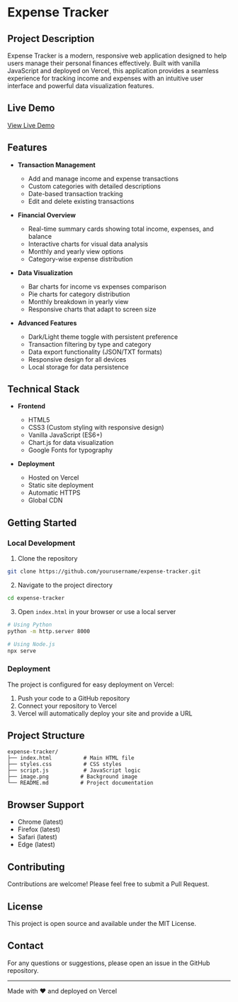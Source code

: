 # Expense Tracker

## Project Description
Expense Tracker is a modern, responsive web application designed to help users manage their personal finances effectively. Built with vanilla JavaScript and deployed on Vercel, this application provides a seamless experience for tracking income and expenses with an intuitive user interface and powerful data visualization features.

## Live Demo
[View Live Demo](https://expense-tracker-psi-woad.vercel.app/)

## Features
- **Transaction Management**
  - Add and manage income and expense transactions
  - Custom categories with detailed descriptions
  - Date-based transaction tracking
  - Edit and delete existing transactions

- **Financial Overview**
  - Real-time summary cards showing total income, expenses, and balance
  - Interactive charts for visual data analysis
  - Monthly and yearly view options
  - Category-wise expense distribution

- **Data Visualization**
  - Bar charts for income vs expenses comparison
  - Pie charts for category distribution
  - Monthly breakdown in yearly view
  - Responsive charts that adapt to screen size

- **Advanced Features**
  - Dark/Light theme toggle with persistent preference
  - Transaction filtering by type and category
  - Data export functionality (JSON/TXT formats)
  - Responsive design for all devices
  - Local storage for data persistence

## Technical Stack
- **Frontend**
  - HTML5
  - CSS3 (Custom styling with responsive design)
  - Vanilla JavaScript (ES6+)
  - Chart.js for data visualization
  - Google Fonts for typography

- **Deployment**
  - Hosted on Vercel
  - Static site deployment
  - Automatic HTTPS
  - Global CDN

## Getting Started

### Local Development
1. Clone the repository
```bash
git clone https://github.com/yourusername/expense-tracker.git
```

2. Navigate to the project directory
```bash
cd expense-tracker
```

3. Open `index.html` in your browser or use a local server
```bash
# Using Python
python -m http.server 8000

# Using Node.js
npx serve
```

### Deployment
The project is configured for easy deployment on Vercel:
1. Push your code to a GitHub repository
2. Connect your repository to Vercel
3. Vercel will automatically deploy your site and provide a URL

## Project Structure
```
expense-tracker/
├── index.html          # Main HTML file
├── styles.css          # CSS styles
├── script.js           # JavaScript logic
├── image.png          # Background image
└── README.md          # Project documentation
```

## Browser Support
- Chrome (latest)
- Firefox (latest)
- Safari (latest)
- Edge (latest)

## Contributing
Contributions are welcome! Please feel free to submit a Pull Request.

## License
This project is open source and available under the MIT License.

## Contact
For any questions or suggestions, please open an issue in the GitHub repository.

---

Made with ❤️ and deployed on Vercel
